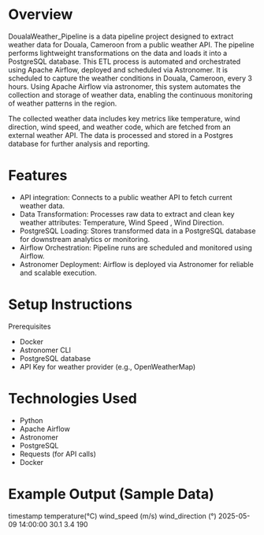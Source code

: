 Overview
========
DoualaWeather_Pipeline is a data pipeline project designed to extract weather data for Douala, Cameroon from a public weather API. The pipeline performs lightweight transformations on the data and loads it into a PostgreSQL database. This ETL process is automated and orchestrated using Apache Airflow, deployed and scheduled via Astronomer.
It is scheduled to capture the weather conditions in Douala, Cameroon, every 3 hours. Using Apache Airflow via astronomer, this system automates the collection and storage of weather data, enabling the continuous monitoring of weather patterns in the region.

The collected weather data includes key metrics like temperature, wind direction, wind speed, and weather code, which are fetched from an external weather API. The data is processed and stored in a Postgres database for further analysis and reporting.

Features
================

- API integration: Connects to a public weather API to fetch current weather data.
- Data Transformation: Processes raw data to extract and clean key weather attributes: Temperature, Wind Speed , Wind Direction.
- PostgreSQL Loading: Stores transformed data in a PostgreSQL database for downstream analytics or monitoring.
- Airflow Orchestration: Pipeline runs are scheduled and monitored using Airflow.
- Astronomer Deployment: Airflow is deployed via Astronomer for reliable and scalable execution.

Setup Instructions
===========================
Prerequisites

- Docker
- Astronomer CLI
- PostgreSQL database
- API Key for weather provider (e.g., OpenWeatherMap)

Technologies Used
=================================
- Python
- Apache Airflow
- Astronomer
- PostgreSQL
- Requests (for API calls)
- Docker


Example Output (Sample Data)
=================================

timestamp	                  temperature(°C)	       wind_speed (m/s)	               wind_direction (°)
2025-05-09 14:00:00	               30.1	                    3.4	                            190


